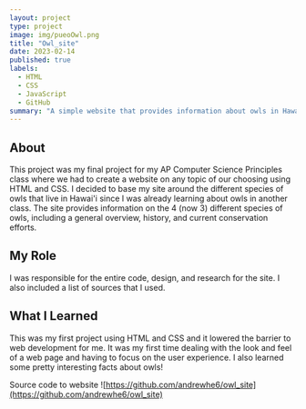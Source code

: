 ```yaml
---
layout: project
type: project
image: img/pueoOwl.png
title: "Owl_site"
date: 2023-02-14
published: true
labels:
  - HTML
  - CSS
  - JavaScript
  - GitHub
summary: "A simple website that provides information about owls in Hawai'i."
---
```


## About
This project was my final project for my AP Computer Science Principles class where we had to create a website on any topic of our choosing using HTML and CSS. I decided to base my site around the different species of owls that live in Hawai'i since I was already learning about owls in another class. The site provides information on the 4 (now 3) different species of owls, including a general overview, history, and current conservation efforts. 

## My Role
I was responsible for the entire code, design, and research for the site. I also included a list of sources that I used. 

## What I Learned
This was my first project using HTML and CSS and it lowered the barrier to web development for me. It was my first time dealing with the look and feel of a web page and having to focus on the user experience. I also learned some pretty interesting facts about owls!

Source code to website
![https://github.com/andrewhe6/owl_site](https://github.com/andrewhe6/owl_site)
